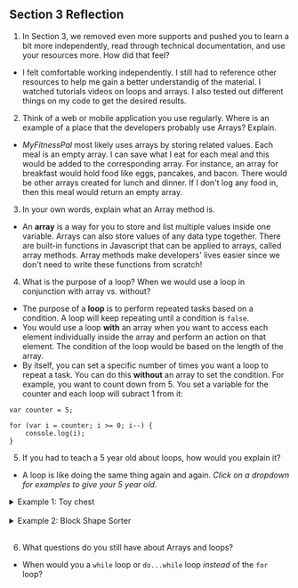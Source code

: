 ## Section 3 Reflection

1. In Section 3, we removed even more supports and pushed you to learn a bit more independently, read through technical documentation, and use your resources more. How did that feel?
- I felt comfortable working independently. I still had to reference other resources to help me gain a better understandig of the material. I watched tutorials videos on loops and arrays. I also tested out different things on my code to get the desired results. 

2. Think of a web or mobile application you use regularly. Where is an example of a place that the developers probably use Arrays? Explain.
- _MyFitnessPal_ most likely uses arrays by storing related values. Each meal is an empty array. I can save what I eat for each meal and this would be added to the corresponding array. For instance, an array for breakfast would hold food like eggs, pancakes, and bacon. There would be other arrays created for lunch and dinner. If I don't log any food in, then this meal would return an empty array.

3. In your own words, explain what an Array method is.
- An **array** is a way for you to store and list multiple values inside one variable. Arrays can also store values of any data type together. There are built-in functions in Javascript that can be applied to arrays, called array methods. Array methods make developers' lives easier since we don't need to write these functions from scratch! 

4. What is the purpose of a loop? When we would use a loop in conjunction with array vs. without?
- The purpose of a **loop** is to perform repeated tasks based on a condition. A loop will keep repeating until a condition is `false`. 
- You would use a loop **with** an array when you want to access each element individually inside the array and perform an action on that element. The condition of the loop would be based on the length of the array.
- By itself, you can set a specific number of times you want a loop to repeat a task. You can do this **without** an array to set the condition. For example, you want to count down from 5. You set a variable for the counter and each loop will subract 1 from it:
```
var counter = 5;

for (var i = counter; i >= 0; i--) {
    console.log(i);
}
```

5. If you had to teach a 5 year old about loops, how would you explain it?

- A loop is like doing the same thing again and again. _Click on a dropdown for examples to give your 5 year old._
<details>
<summary>Example 1: Toy chest</summary>
<br>
You left 6 toys out of your toy chest. Let's start to clean this up. I want you to pick up one toy, walk to your empty toy chest, and put it inside. Do these steps again. You can be done when there are no toys left out. Good job!
</details>
<br>
<details>
<summary>Example 2: Block Shape Sorter</summary>
<br>
Let's say you have a square toy with 6 sides and empty slots. This square has heart, star, and circle slots. You need to fill the heart slot with a heart block, the start with a start block, and the circle with a circle block for this side to be complete! You move on to the next side and do the same steps. You will do this 6 times total.
</details>
<br>

6. What questions do you still have about Arrays and loops?
- When would you a `while` loop or `do...while` loop _instead_ of the `for` loop?
